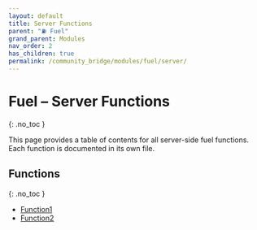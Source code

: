 ```yaml
---
layout: default
title: Server Functions
parent: "⛽ Fuel"
grand_parent: Modules
nav_order: 2
has_children: true
permalink: /community_bridge/modules/fuel/server/
---
```


# Fuel – Server Functions
{: .no_toc }

This page provides a table of contents for all server-side fuel functions. Each function is documented in its own file.

## Functions
{: .no_toc }

- [Function1](server/Function1.md)
- [Function2](server/Function2.md)
